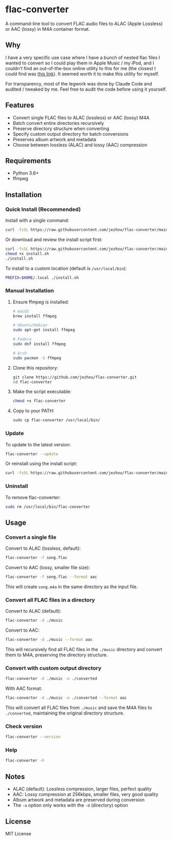 # flac-converter

A command-line tool to convert FLAC audio files to ALAC (Apple Lossless) or AAC (lossy) in M4A container format.

## Why

I have a very specific use case where I have a bunch of nested flac files I wanted to convert so I could play them in Apple Music / my iPod, and I couldn't find an out-of-the-box online utility to this for me
(the closest I could find was [this link](https://unix.stackexchange.com/questions/415477/lossless-audio-conversion-from-flac-converter-using-ffmpeg)). It seemed worth it to make this utility for myself.

For transparency, most of the legwork was done by Claude Code and audited / tweaked by me. Feel free to audit the code before using it yourself.

## Features

- Convert single FLAC files to ALAC (lossless) or AAC (lossy) M4A
- Batch convert entire directories recursively
- Preserve directory structure when converting
- Specify custom output directory for batch conversions
- Preserves album artwork and metadata
- Choose between lossless (ALAC) and lossy (AAC) compression

## Requirements

- Python 3.6+
- ffmpeg

## Installation

### Quick Install (Recommended)

Install with a single command:

```bash
curl -fsSL https://raw.githubusercontent.com/jezhou/flac-converter/main/install.sh | bash
```

Or download and review the install script first:

```bash
curl -fsSL https://raw.githubusercontent.com/jezhou/flac-converter/main/install.sh -o install.sh
chmod +x install.sh
./install.sh
```

To install to a custom location (default is `/usr/local/bin`):

```bash
PREFIX=$HOME/.local ./install.sh
```

### Manual Installation

1. Ensure ffmpeg is installed:

   ```bash
   # macOS
   brew install ffmpeg

   # Ubuntu/Debian
   sudo apt-get install ffmpeg

   # Fedora
   sudo dnf install ffmpeg

   # Arch
   sudo pacman -S ffmpeg
   ```

2. Clone this repository:

   ```bash
   git clone https://github.com/jezhou/flac-converter.git
   cd flac-converter
   ```

3. Make the script executable:

   ```bash
   chmod +x flac-converter
   ```

4. Copy to your PATH:
   ```bash
   sudo cp flac-converter /usr/local/bin/
   ```

### Update

To update to the latest version:

```bash
flac-converter --update
```

Or reinstall using the install script:

```bash
curl -fsSL https://raw.githubusercontent.com/jezhou/flac-converter/main/install.sh | bash
```

### Uninstall

To remove flac-converter:

```bash
sudo rm /usr/local/bin/flac-converter
```

## Usage

### Convert a single file

Convert to ALAC (lossless, default):

```bash
flac-converter -f song.flac
```

Convert to AAC (lossy, smaller file size):

```bash
flac-converter -f song.flac --format aac
```

This will create `song.m4a` in the same directory as the input file.

### Convert all FLAC files in a directory

Convert to ALAC (default):

```bash
flac-converter -d ./music
```

Convert to AAC:

```bash
flac-converter -d ./music --format aac
```

This will recursively find all FLAC files in the `./music` directory and convert them to M4A, preserving the directory structure.

### Convert with custom output directory

```bash
flac-converter -d ./music -o ./converted
```

With AAC format:

```bash
flac-converter -d ./music -o ./converted --format aac
```

This will convert all FLAC files from `./music` and save the M4A files to `./converted`, maintaining the original directory structure.

### Check version

```bash
flac-converter --version
```

### Help

```bash
flac-converter -h
```

## Notes

- ALAC (default): Lossless compression, larger files, perfect quality
- AAC: Lossy compression at 256kbps, smaller files, very good quality
- Album artwork and metadata are preserved during conversion
- The `-o` option only works with the `-d` (directory) option

## License

MIT License
